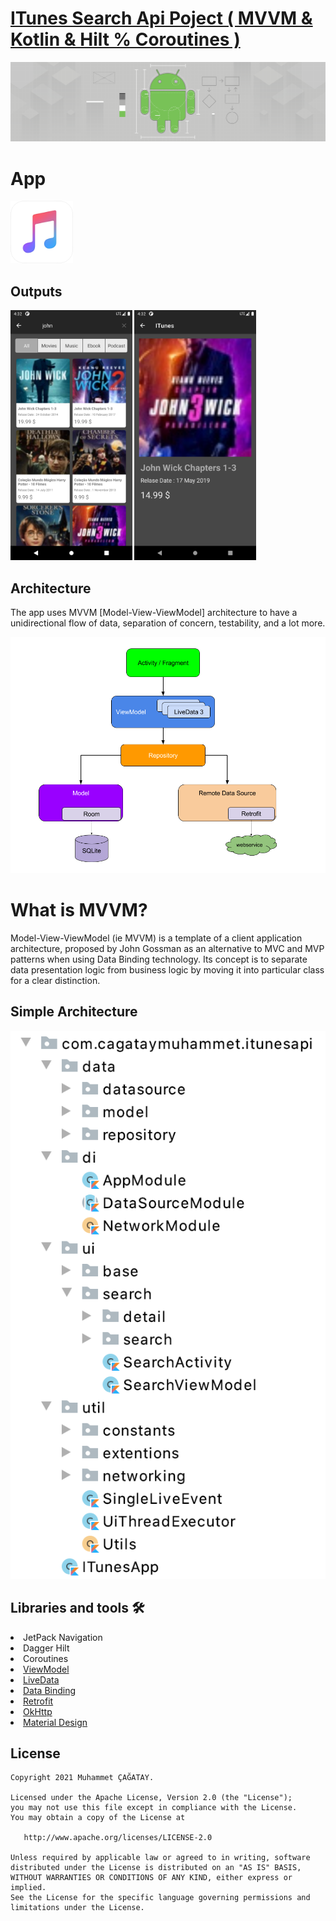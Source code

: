 # [ITunes Search Api Poject ( MVVM & Kotlin & Hilt % Coroutines )](https://github.com/cagataymuhammet/ITunesApi)


<p align="center">
<img src="https://raw.githubusercontent.com/cagataymuhammet/ITunesApi/master/screens/android_arc.png?token=ABT34M6HMKPXJDL4BE5JSLDBEZFQQ"/>
</p>


# App
 <img height= "100"  src="https://raw.githubusercontent.com/cagataymuhammet/ITunesApi/master/screens/app_icon.png?token=ABT34M2W5YFY2XYSJWOW2GLBEZEMY" />


<h2 id="Outputs">Outputs</h2>
<p>
  <img height= "400"  src="https://raw.githubusercontent.com/cagataymuhammet/ITunesApi/master/screens/screen1.png?token=ABT34M3P2RH2P5C66WTAQJTBEZFTK" alt="SS1" />
  <img height= "400"  src="https://raw.githubusercontent.com/cagataymuhammet/ITunesApi/master/screens/screen2.png?token=ABT34M6H4HYR2VSC5ETKJADBEZFEA" alt="SS2" />
</p>

## Architecture
The app uses MVVM [Model-View-ViewModel] architecture to have a unidirectional flow of data, separation of concern, testability, and a lot more.

![Architecture](https://raw.githubusercontent.com/cagataymuhammet/ITunesApi/master/screens/mvvm.png?token=ABT34M3B6WW6SB3WWWVQKR3BEZFNC)

# What is MVVM?
Model-View-ViewModel (ie MVVM) is a template of a client application architecture, proposed by John Gossman as an alternative to MVC and MVP patterns when using Data Binding technology. Its concept is to separate data presentation logic from business logic by moving it into particular class for a clear distinction.  

## Simple Architecture
![Architecture](https://raw.githubusercontent.com/cagataymuhammet/ITunesApi/master/screens/arc.png?token=ABT34M7SBLAD7WVBM7W52UTBEZES2)

## Libraries and tools 🛠
<li>JetPack Navigation</li>
<li>Dagger Hilt</li>
<li>Coroutines</li>
<li><a href="https://developer.android.com/topic/libraries/architecture/viewmodel">ViewModel</a></li>
<li><a href="https://developer.android.com/topic/libraries/architecture/livedata">LiveData</a></li>
<li><a href="https://developer.android.com/topic/libraries/data-binding">Data Binding</a></li>
<li><a href="https://square.github.io/retrofit/">Retrofit</a></li>
<li><a href="https://github.com/square/okhttp">OkHttp</a></li>
<li><a href="https://material.io/develop/android/docs/getting-started/">Material Design</a></li>


License
--------


    Copyright 2021 Muhammet ÇAĞATAY.

    Licensed under the Apache License, Version 2.0 (the "License");
    you may not use this file except in compliance with the License.
    You may obtain a copy of the License at

       http://www.apache.org/licenses/LICENSE-2.0

    Unless required by applicable law or agreed to in writing, software
    distributed under the License is distributed on an "AS IS" BASIS,
    WITHOUT WARRANTIES OR CONDITIONS OF ANY KIND, either express or implied.
    See the License for the specific language governing permissions and
    limitations under the License.
